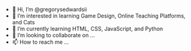 - 👋 Hi, I’m @gregorysedwardsii
- 👀 I’m interested in learning Game Design, Online Teaching Platforms, and Cats
- 🌱 I’m currently learning HTML, CSS, JavaScript, and Python
- 💞️ I’m looking to collaborate on ...
- 📫 How to reach me ...

<!---
gregorysedwardsii/gregorysedwardsii is a ✨ special ✨ repository because its `README.md` (this file) appears on your GitHub profile.
You can click the Preview link to take a look at your changes.
--->
